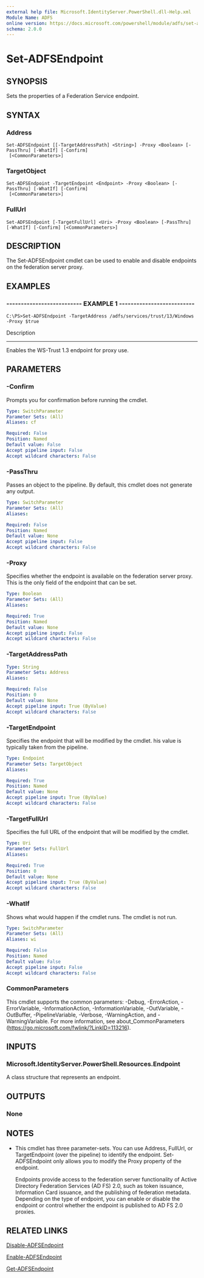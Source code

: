```yaml
---
external help file: Microsoft.IdentityServer.PowerShell.dll-Help.xml
Module Name: ADFS
online version: https://docs.microsoft.com/powershell/module/adfs/set-adfsendpoint?view=windowsserver2012-ps&wt.mc_id=ps-gethelp
schema: 2.0.0
---
```


# Set-ADFSEndpoint

## SYNOPSIS
Sets the properties of a Federation Service endpoint.

## SYNTAX

### Address
```
Set-ADFSEndpoint [[-TargetAddressPath] <String>] -Proxy <Boolean> [-PassThru] [-WhatIf] [-Confirm]
 [<CommonParameters>]
```

### TargetObject
```
Set-ADFSEndpoint -TargetEndpoint <Endpoint> -Proxy <Boolean> [-PassThru] [-WhatIf] [-Confirm]
 [<CommonParameters>]
```

### FullUrl
```
Set-ADFSEndpoint [-TargetFullUrl] <Uri> -Proxy <Boolean> [-PassThru] [-WhatIf] [-Confirm] [<CommonParameters>]
```

## DESCRIPTION
The Set-ADFSEndpoint cmdlet can be used to enable and disable endpoints on the federation server proxy.

## EXAMPLES

### -------------------------- EXAMPLE 1 --------------------------
```
C:\PS>Set-ADFSEndpoint -TargetAddress /adfs/services/trust/13/Windows -Proxy $true
```

Description

-----------

Enables the WS-Trust 1.3 endpoint for proxy use.

## PARAMETERS

### -Confirm
Prompts you for confirmation before running the cmdlet.

```yaml
Type: SwitchParameter
Parameter Sets: (All)
Aliases: cf

Required: False
Position: Named
Default value: False
Accept pipeline input: False
Accept wildcard characters: False
```

### -PassThru
Passes an object to the pipeline.
By default, this cmdlet does not generate any output.

```yaml
Type: SwitchParameter
Parameter Sets: (All)
Aliases: 

Required: False
Position: Named
Default value: None
Accept pipeline input: False
Accept wildcard characters: False
```

### -Proxy
Specifies whether the endpoint is available on the federation server proxy.
This is the only field of the endpoint that can be set.

```yaml
Type: Boolean
Parameter Sets: (All)
Aliases: 

Required: True
Position: Named
Default value: None
Accept pipeline input: False
Accept wildcard characters: False
```

### -TargetAddressPath
```yaml
Type: String
Parameter Sets: Address
Aliases: 

Required: False
Position: 0
Default value: None
Accept pipeline input: True (ByValue)
Accept wildcard characters: False
```

### -TargetEndpoint
Specifies the endpoint that will be modified by the cmdlet. 
his value is typically taken from the pipeline.

```yaml
Type: Endpoint
Parameter Sets: TargetObject
Aliases: 

Required: True
Position: Named
Default value: None
Accept pipeline input: True (ByValue)
Accept wildcard characters: False
```

### -TargetFullUrl
Specifies the full URL of the endpoint that will be modified by the cmdlet.

```yaml
Type: Uri
Parameter Sets: FullUrl
Aliases: 

Required: True
Position: 0
Default value: None
Accept pipeline input: True (ByValue)
Accept wildcard characters: False
```

### -WhatIf
Shows what would happen if the cmdlet runs.
The cmdlet is not run.

```yaml
Type: SwitchParameter
Parameter Sets: (All)
Aliases: wi

Required: False
Position: Named
Default value: False
Accept pipeline input: False
Accept wildcard characters: False
```

### CommonParameters
This cmdlet supports the common parameters: -Debug, -ErrorAction, -ErrorVariable, -InformationAction, -InformationVariable, -OutVariable, -OutBuffer, -PipelineVariable, -Verbose, -WarningAction, and -WarningVariable. For more information, see about_CommonParameters (https://go.microsoft.com/fwlink/?LinkID=113216).

## INPUTS

### Microsoft.IdentityServer.PowerShell.Resources.Endpoint
A class structure that represents an endpoint.

## OUTPUTS

### None

## NOTES
* This cmdlet has three parameter-sets. You can use Address, FullUrl, or TargetEndpoint (over the pipeline) to identify the endpoint. Set-ADFSEndpoint only allows you to modify the Proxy property of the endpoint.

  Endpoints provide access to the federation server functionality of Active Directory Federation Services (AD FS) 2.0, such as token issuance, Information Card issuance, and the publishing of federation metadata.
Depending on the type of endpoint, you can enable or disable the endpoint or control whether the endpoint is published to AD FS 2.0 proxies.

## RELATED LINKS

[Disable-ADFSEndpoint](./Disable-ADFSEndpoint.md)

[Enable-ADFSEndpoint](./Enable-ADFSEndpoint.md)

[Get-ADFSEndpoint](./Get-ADFSEndpoint.md)

